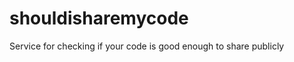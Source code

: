 shouldisharemycode
==================

Service for checking if your code is good enough to share publicly
